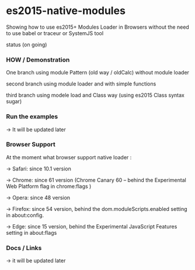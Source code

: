 # es2015-native-modules 
Showing how to use es2015+ Modules Loader in Browsers without the need to use babel or traceur or SystemJS tool

status (on going)

### HOW /  Demonstration 

One branch using module Pattern (old way / oldCalc) without module loader

second branch using module loader and with simple functions

third branch using modele load and Class way (using es2015 Class syntax sugar)


### Run the examples 


 -> It will be updated later


### Browser Support

At the moment what browser support native loader :

-> Safari: since 10.1 version

-> Chrome: since  61 version (Chrome Canary 60 – behind the Experimental Web Platform flag in chrome:flags )

-> Opera: since 48  version 

-> Firefox: since 54 version, behind the dom.moduleScripts.enabled setting in about:config.

-> Edge: since 15 version, behind the Experimental JavaScript Features setting in about:flags


### Docs / Links 


-> it will be updated later




